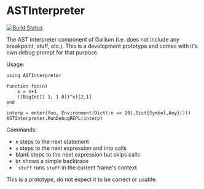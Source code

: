 # ASTInterpreter

[![Build Status](https://travis-ci.org/Keno/ASTInterpreter.jl.svg?branch=master)](https://travis-ci.org/Keno/ASTInterpreter.jl)

The AST Interpreter component of Gallium (i.e. does not include any breakpoint,
  stuff, etc.). This is a development prototype and comes with it's own debug
  prompt for that purpose.
  
Usage:
```
using ASTInterpreter

function foo(n)
    x = n+1
    ((BigInt[1 1; 1 0])^x)[2,1]
end

interp = enter(foo, Environment(Dict(:n => 20),Dict{Symbol,Any}()))
ASTInterpreter.RunDebugREPL(interp)
```
Commands:
- `n` steps to the next statement
- `s` steps to the next expression and into calls
- blank steps to the next expression but skips calls
- `bt` shows a simple backtrace
- ``` `stuff ``` runs `stuff` in the current frame's context

This is a prototype, do not expect it to be correct or usable.
